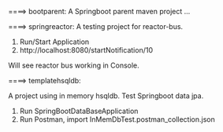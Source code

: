 ====> bootparent:
A Springboot parent maven project ...


====> springreactor:
A testing project for reactor-bus.

1. Run/Start Application
2. http://localhost:8080/startNotification/10

Will see reactor bus working in Console.



====> templatehsqldb:

A project using in memory hsqldb.
Test Springboot data jpa.

1. Run SpringBootDataBaseApplication
2. Run Postman, import InMemDbTest.postman_collection.json


